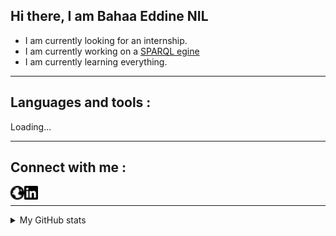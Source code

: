 ## Hi there, I am Bahaa Eddine NIL

- I am currently looking for an internship.
- I am currently working on a [SPARQL egine][sparqlengine]
- I am currently learning everything.

---

## Languages and tools :

Loading...

---

## Connect with me :

[<img align="left" alt="Website" width="22px" src="assets/globe.svg" />][website]
[<img align="left" alt="LinkedIn" width="22px" src="assets/linkedin.svg" />][linkedin]
<br />

---

<details>
  <summary> My GitHub stats</summary>
  <img align="left" alt="My GitHub stats" src="https://github-readme-stats.codestackr.vercel.app/api?username=nilbahaaeddine&show_icons=true&hide_border=true" />
</details>

[website]: https://www.nilbahaaeddine.ovh
[linkedin]: https://linkedin.com/in/nilbahaaeddine
[sparqlengine]: https://github.com/nilbahaaeddine/SPARQL_Engine